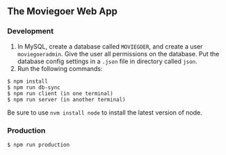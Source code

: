 The Moviegoer Web App
---------------------

### Development

1. In MySQL, create a database called `MOVIEGOER`, and create a user `moviegoeradmin`. Give the user all permissions on the database. Put the database config settings in a `.json` file in directory called `json`.
2. Run the following commands:
```
$ npm install
$ npm run db-sync
$ npm run client (in one terminal)
$ npm run server (in another terminal)
```

Be sure to use `nvm install node` to install the latest version of node.

### Production

```
$ npm run production
```